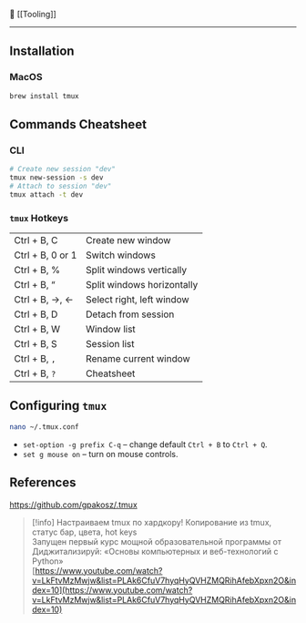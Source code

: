 📂 [[Tooling]]

----
## Installation
### MacOS
```Bash
brew install tmux
```
## Commands Cheatsheet
### CLI
```Bash
# Create new session "dev"
tmux new-session -s dev
# Attach to session "dev"
tmux attach -t dev
```
### `tmux` Hotkeys
|   |   |
|---|---|
|Ctrl + B, C|Create new window|
|Ctrl + B, 0 or 1|Switch windows|
|Ctrl + B, %|Split windows vertically|
|Ctrl + B, “|Split windows horizontally|
|Ctrl + B, →, ←|Select right, left window|
|Ctrl + B, D|Detach from session|
|Ctrl + B, W|Window list|
|Ctrl + B, S|Session list|
|Ctrl + B, `,`|Rename current window|
|Ctrl + B, `?`|Cheatsheet|
## Configuring `tmux`
```Bash
nano ~/.tmux.conf
```
- `set-option -g prefix C-q` – change default `Ctrl + B` to `Ctrl + Q`.
- `set g mouse on` – turn on mouse controls.
## References
https://github.com/gpakosz/.tmux

> [!info] Настраиваем tmux по хардкору! Копирование из tmux, статус бар, цвета, hot keys  
> Запущен первый курс мощной образовательной программы от Диджитализируй: «Основы компьютерных и веб-технологий с Python»  
> [https://www.youtube.com/watch?v=LkFtvMzMwjw&list=PLAk6CfuV7hyqHyQVHZMQRihAfebXpxn2O&index=10](https://www.youtube.com/watch?v=LkFtvMzMwjw&list=PLAk6CfuV7hyqHyQVHZMQRihAfebXpxn2O&index=10)